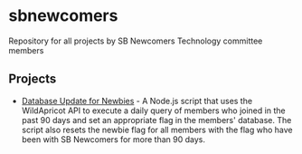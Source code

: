 # sbnewcomers
Repository for all projects by SB Newcomers Technology committee members

## Projects

* [Database Update for Newbies](./DatabaseUpdateNewbie) - A Node.js script that uses the WildApricot API to execute a daily query of members who joined in the past 90 days and set an appropriate flag in the members' database. The script also resets the newbie flag for all members with the flag who have been with SB Newcomers for more than 90 days.